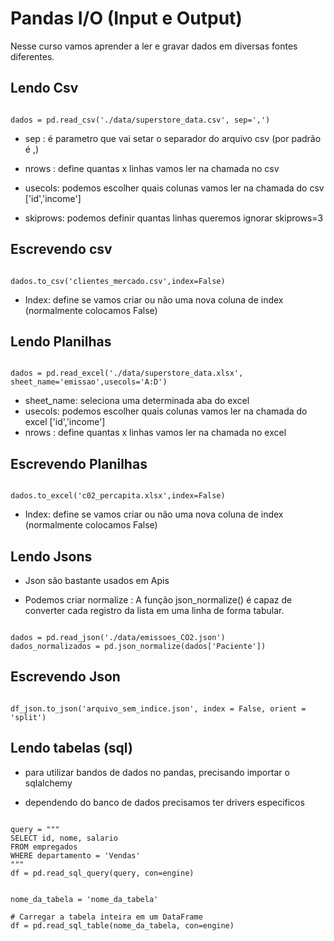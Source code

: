 # Pandas I/O (Input e Output)

Nesse curso vamos aprender a ler e gravar dados em diversas fontes diferentes.


## Lendo Csv

```python:

dados = pd.read_csv('./data/superstore_data.csv', sep=',')

```

- sep : é parametro que vai setar o separador do arquivo csv (por padrão é ,)

- nrows : define quantas x linhas vamos ler na chamada no csv

- usecols: podemos escolher quais colunas vamos ler na chamada do csv ['id','income']

- skiprows: podemos definir quantas linhas queremos ignorar skiprows=3

## Escrevendo csv

```python:

dados.to_csv('clientes_mercado.csv',index=False)

```

- Index: define se vamos criar ou não uma nova coluna de index (normalmente colocamos False)

## Lendo Planilhas

```python:

dados = pd.read_excel('./data/superstore_data.xlsx', sheet_name='emissao',usecols='A:D')

```

- sheet_name: seleciona uma determinada aba do excel
- usecols: podemos escolher quais colunas vamos ler na chamada do excel ['id','income']
- nrows : define quantas x linhas vamos ler na chamada no excel

## Escrevendo Planilhas

```python:

dados.to_excel('c02_percapita.xlsx',index=False)

```

- Index: define se vamos criar ou não uma nova coluna de index (normalmente colocamos False)


## Lendo Jsons

 - Json são bastante usados em Apis

 - Podemos criar normalize : A função json_normalize() é capaz de converter cada registro da lista em uma linha de forma tabular.



```python:

dados = pd.read_json('./data/emissoes_CO2.json')
dados_normalizados = pd.json_normalize(dados['Paciente'])

```

## Escrevendo Json

```python:

df_json.to_json('arquivo_sem_indice.json', index = False, orient = 'split')

```


## Lendo tabelas (sql)

- para utilizar bandos de dados no pandas, precisando importar o sqlalchemy

- dependendo do banco de dados precisamos ter drivers especificos

```python:

query = """
SELECT id, nome, salario
FROM empregados
WHERE departamento = 'Vendas'
"""
df = pd.read_sql_query(query, con=engine)

```

```python:

nome_da_tabela = 'nome_da_tabela'

# Carregar a tabela inteira em um DataFrame
df = pd.read_sql_table(nome_da_tabela, con=engine)

```